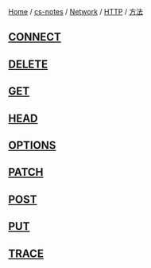 [Home](https://mengxianbin.github.io) /
[cs-notes](https://mengxianbin.github.io/cs-notes/site) /
[Network](https://mengxianbin.github.io/cs-notes/site/Network) /
[HTTP](https://mengxianbin.github.io/cs-notes/site/Network/HTTP) /
[方法](https://mengxianbin.github.io/cs-notes/site/Network/HTTP/%E6%96%B9%E6%B3%95)

## [CONNECT](https://mengxianbin.github.io/cs-notes/site/Network/HTTP/%E6%96%B9%E6%B3%95/CONNECT)

## [DELETE](https://mengxianbin.github.io/cs-notes/site/Network/HTTP/%E6%96%B9%E6%B3%95/DELETE)

## [GET](https://mengxianbin.github.io/cs-notes/site/Network/HTTP/%E6%96%B9%E6%B3%95/GET)

## [HEAD](https://mengxianbin.github.io/cs-notes/site/Network/HTTP/%E6%96%B9%E6%B3%95/HEAD)

## [OPTIONS](https://mengxianbin.github.io/cs-notes/site/Network/HTTP/%E6%96%B9%E6%B3%95/OPTIONS)

## [PATCH](https://mengxianbin.github.io/cs-notes/site/Network/HTTP/%E6%96%B9%E6%B3%95/PATCH)

## [POST](https://mengxianbin.github.io/cs-notes/site/Network/HTTP/%E6%96%B9%E6%B3%95/POST)

## [PUT](https://mengxianbin.github.io/cs-notes/site/Network/HTTP/%E6%96%B9%E6%B3%95/PUT)

## [TRACE](https://mengxianbin.github.io/cs-notes/site/Network/HTTP/%E6%96%B9%E6%B3%95/TRACE)
